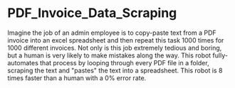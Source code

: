 # PDF_Invoice_Data_Scraping

Imagine the job of an admin employee is to copy-paste text from a PDF invoice into an excel spreadsheet and then repeat this task 1000 times for 1000 different invoices. Not only is this job extremely tedious and boring, but a human is very likely to make mistakes along the way. This robot fully-automates that process by looping through every PDF file in a folder, scraping the text and "pastes" the text into a spreadsheet. This robot is 8 times faster than a human with a 0% error rate.
